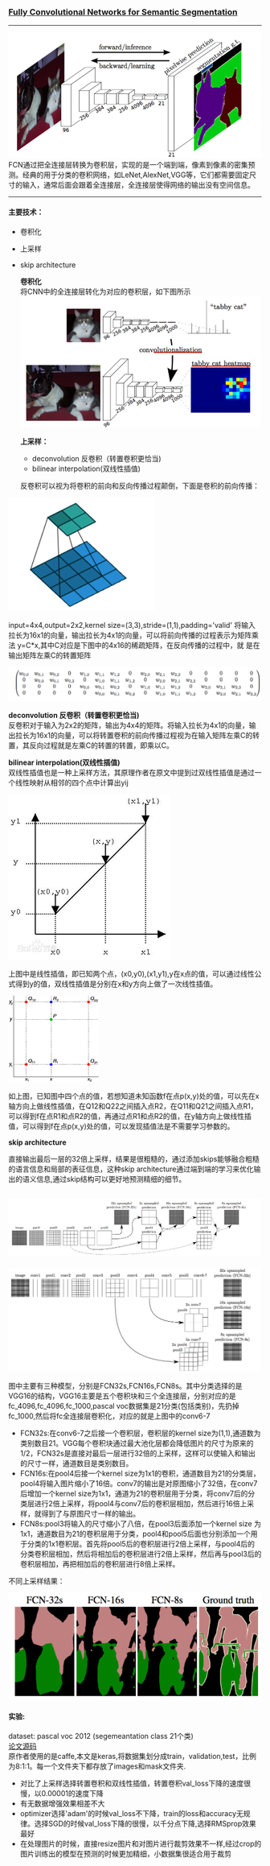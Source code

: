 ### [Fully Convolutional Networks for Semantic Segmentation](https://arxiv.org/abs/1605.06211)
---  
  
![Image text](https://github.com/FanShuixing/test/blob/master/1.png)  
FCN通过把全连接层转换为卷积层，实现的是一个端到端，像素到像素的密集预测。经典的用于分类的卷积网络，如LeNet,AlexNet,VGG等，它们都需要固定尺寸的输入，通常后面会跟着全连接层，全连接层使得网络的输出没有空间信息。

---
#### 主要技术：  
- 卷积化
- 上采样  
- skip architecture  

  **卷积化**  
将CNN中的全连接层转化为对应的卷积层，如下图所示
 ![image](https://github.com/FanShuixing/test/blob/master/9.png)


  **上采样：**
  - deconvolution 反卷积（转置卷积更恰当)
  - bilinear interpolation(双线性插值)  

  反卷积可以视为将卷积的前向和反向传播过程颠倒，下面是卷积的前向传播：
 
 ![image](https://github.com/FanShuixing/test/blob/master/4.png)

  input=4x4,output=2x2,kernel size=(3,3),stride=(1,1),padding='valid'
  将输入拉长为16x1的向量，输出拉长为4x1的向量，可以将前向传播的过程表示为矩阵乘法 y=C*x,其中C对应是下图中的4x16的稀疏矩阵，在反向传播的过程中，就    是在输出矩阵左乘C的转置矩阵
 
 ![image](https://github.com/FanShuixing/test/blob/master/5.png)
 
  **deconvolution 反卷积（转置卷积更恰当)**  
  反卷积对于输入为2x2的矩阵，输出为4x4的矩阵。将输入拉长为4x1的向量，输出拉长为16x1的向量，可以将转置卷积的前向传播过程视为在输入矩阵左乘C的转置，其反向过程就是左乘C的转置的转置，即乘以C。
 
  **bilinear interpolation(双线性插值)**  
  双线性插值也是一种上采样方法，其原理作者在原文中提到过双线性插值是通过一个线性映射从相邻的四个点中计算出yij  
 
 ![image](https://github.com/FanShuixing/test/blob/master/6.jpg)
 
  上图中是线性插值，即已知两个点，(x0,y0),(x1,y1),y在x点的值，可以通过线性公式得到y的值，双线性插值是分别在x和y方向上做了一次线性插值。
 
 ![image](https://github.com/FanShuixing/test/blob/master/7.png)
 
  如上图，已知图中四个点的值，若想知道未知函数f在点p(x,y)处的值，可以先在x轴方向上做线性插值，在Q12和Q22之间插入点R2，在Q11和Q21之间插入点R1，可以得到f在点R1和点R2的值，再通过点R1和点R2的值，在y轴方向上做线性插值，可以得到f在点p(x,y)处的值，可以发现插值法是不需要学习参数的。

  **skip architecture**

  直接输出最后一层的32倍上采样，结果是很粗糙的，通过添加skips能够融合粗糙的语言信息和局部的表征信息，这种skip architecture通过端到端的学习来优化输出的语义信息,通过skip结构可以更好地预测精细的细节。

![Image](https://github.com/FanShuixing/test/blob/master/3.png)
---
![Image](https://github.com/FanShuixing/test/blob/master/8.png)

  图中主要有三种模型，分别是FCN32s,FCN16s,FCN8s。其中分类选择的是VGG16的结构，VGG16主要是五个卷积块和三个全连接层，分别对应的是fc_4096,fc_4096,fc_1000,pascal voc数据集是21分类(包括类别)，先扔掉fc_1000,然后将fc全连接层卷积化，对应的就是上图中的conv6-7

  - FCN32s:在conv6-7之后接一个卷积层，卷积层的kernel size为(1,1),通道数为类别数目21。VGG每个卷积块通过最大池化层都会降低图片的尺寸为原来的1/2，FCN32s是直接对最后一层进行32倍的上采样，这样可以使输入和输出的尺寸一样，通道数目是类别数目。  
  - FCN16s:在pool4后接一个kernel size为1x1的卷积，通道数目为21的分类层，pool4将输入图片缩小了16倍。conv7的输出是对原图缩小了32倍，在conv7后增加一个kernel size为1x1，通道为21的卷积层用于分类，将conv7后的分类层进行2倍上采样，将pool4与conv7后的卷积层相加，然后进行16倍上采样，就得到了与原图尺寸一样的输出。
  - FCN8s:pool3将输入的尺寸缩小了八倍，在pool3后面添加一个kernel size  为1x1，通道数目为21的卷积层用于分类，pool4和pool5后面也分别添加一个用于分类的1x1卷积层。首先将pool5后的卷积层进行2倍上采样，与pool4后的分类卷积层相加，然后将相加后的卷积层进行2倍上采样，然后再与pool3后的卷积层相加，再把相加后的卷积层进行8倍上采样。
  
不同上采样结果：  

![Image](https://github.com/FanShuixing/test/blob/master/10.png)


#### 实验:
dataset: pascal voc 2012 (segemeantation class 21个类)   
[论文源码](https://github.com/shelhamer/fcn.berkeleyvision.org)   
原作者使用的是caffe,本文是keras,将数据集划分成train，validation,test，比例为8:1:1。每一个文件夹下都存放了images和mask文件夹.    
- 对比了上采样选择转置卷积和双线性插值，转置卷积val_loss下降的速度很慢，以0.00001的速度下降    
- 有无数据增强效果相差不大   
- optimizer选择'adam'的时候val_loss不下降，train的loss和accuracy无规律。选择SGD的时候val_loss下降的很慢，以千分点下降,选择RMSprop效果最好 
- 在处理图片的时候，直接resize图片和对图片进行裁剪效果不一样,经过crop的图片训练出的模型在预测的时候更加精细，小数据集很适合用于裁剪
